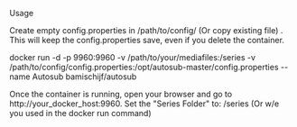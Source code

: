 Usage

Create empty config.properties in /path/to/config/ (Or copy existing file) . This will keep the config.properties save, even if you delete the container.


docker run -d -p 9960:9960 -v /path/to/your/mediafiles:/series -v /path/to/config/config.properties:/opt/autosub-master/config.properties --name Autosub bamischijf/autosub

Once the container is running, open your browser and go to http://your_docker_host:9960. Set the "Series Folder" to: /series (Or w/e you used in the docker run command)
